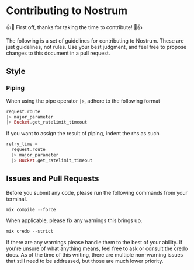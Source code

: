 # Contributing to Nostrum
👍🎉 First off, thanks for taking the time to contribute! 🎉👍

The following is a set of guidelines for contributing to Nostrum. These are just
guidelines, not rules. Use your best judgment, and feel free to propose changes
to this document in a pull request.

## Style
### Piping
When using the pipe operator `|>`, adhere to the following format
```Elixir
request.route
|> major_parameter
|> Bucket.get_ratelimit_timeout
```

If you want to assign the result of piping, indent the rhs as such
```Elixir
retry_time = 
  request.route
  |> major_parameter
  |> Bucket.get_ratelimit_timeout
```

## Issues and Pull Requests
Before you submit any code, please run the following commands from your terminal.

```Elixir
mix compile --force
```
When applicable, please fix any warnings this brings up.

```Elixir
mix credo --strict
```
If there are any warnings please handle them to the best of your ability. If you're
unsure of what anything means, feel free to ask or consult the credo docs. As of the
time of this writing, there are multiple non-warning issues that still need to be
addressed, but those are much lower priority.